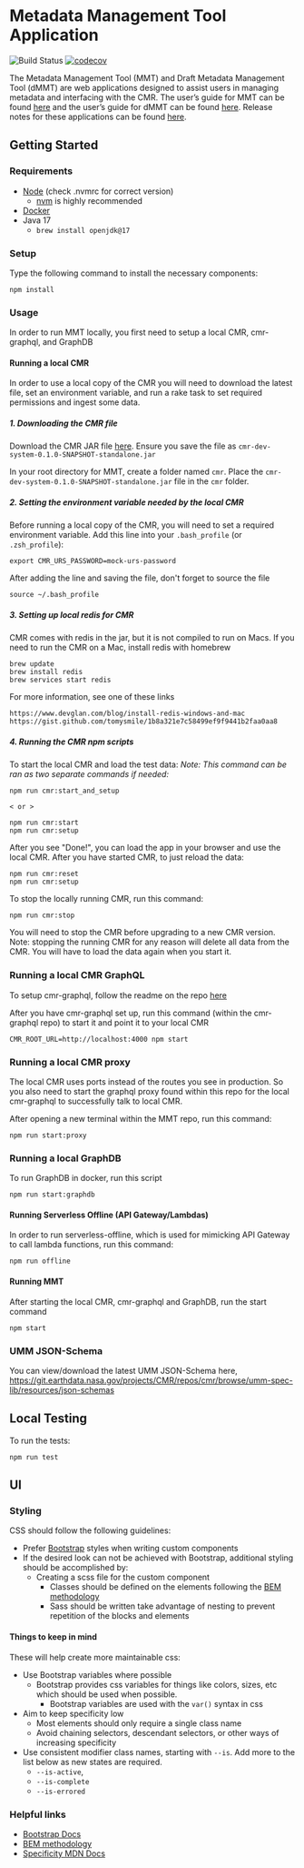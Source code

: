 # Metadata Management Tool Application

<!-- TODO Change to main branch before merging into main -->
![Build Status](https://github.com/nasa/mmt/workflows/CI/badge.svg?branch=MMT-3390)
[![codecov](https://codecov.io/gh/nasa/mmt/graph/badge.svg?token=B8Qspgsjou)](https://codecov.io/gh/nasa/mmt)

The Metadata Management Tool (MMT) and Draft Metadata Management Tool (dMMT) are web applications designed to assist users in managing metadata and interfacing with the CMR. The user’s guide for MMT can be found [here](https://wiki.earthdata.nasa.gov/display/ED/Metadata+Management+Tool+%28MMT%29+User%27s+Guide "MMT User Guide") and the user’s guide for dMMT can be found [here](https://wiki.earthdata.nasa.gov/display/ED/Draft+MMT+%28dMMT%29+User%27s+Guide "dMMT User Guide"). Release notes for these applications can be found [here](https://wiki.earthdata.nasa.gov/display/ED/MMT+Release+Notes "Release Notes").

## Getting Started

### Requirements

* [Node](https://nodejs.org/) (check .nvmrc for correct version)
  * [nvm](https://github.com/nvm-sh/nvm) is highly recommended
* [Docker](https://www.docker.com/get-started/)
* Java 17
  * `brew install openjdk@17`

### Setup

Type the following command to install the necessary components:

    npm install

### Usage

In order to run MMT locally, you first need to setup a local CMR, cmr-graphql, and GraphDB

#### Running a local CMR

In order to use a local copy of the CMR you will need to download the latest file, set an environment variable, and run a rake task to set required permissions and ingest some data.

##### 1. Downloading the CMR file

Download the CMR JAR file [here](https://ci.earthdata.nasa.gov/artifact/CN2-CSN2/shared/build-latest/cmr-dev-system-uberjar.jar/cmr-dev-system-0.1.0-SNAPSHOT-standalone.jar). Ensure you save the file as `cmr-dev-system-0.1.0-SNAPSHOT-standalone.jar`

In your root directory for MMT, create a folder named `cmr`. Place the `cmr-dev-system-0.1.0-SNAPSHOT-standalone.jar` file in the `cmr` folder.

##### 2. Setting the environment variable needed by the local CMR

Before running a local copy of the CMR, you will need to set a required environment variable. Add this line into your `.bash_profile` (or `.zsh_profile`):

    export CMR_URS_PASSWORD=mock-urs-password

After adding the line and saving the file, don't forget to source the file

    source ~/.bash_profile

##### 3. Setting up local redis for CMR

CMR comes with redis in the jar, but it is not compiled to run on Macs.  If you need to run the CMR on a Mac, install redis with homebrew

    brew update
    brew install redis
    brew services start redis

For more information, see one of these links

    https://www.devglan.com/blog/install-redis-windows-and-mac
    https://gist.github.com/tomysmile/1b8a321e7c58499ef9f9441b2faa0aa8

##### 4. Running the CMR npm scripts

To start the local CMR and load the test data:
_Note: This command can be ran as two separate commands if needed:_

    npm run cmr:start_and_setup

    < or >

    npm run cmr:start
    npm run cmr:setup

After you see "Done!", you can load the app in your browser and use the local CMR. After you have started CMR, to just reload the data:

    npm run cmr:reset
    npm run cmr:setup

To stop the locally running CMR, run this command:

    npm run cmr:stop

You will need to stop the CMR before upgrading to a new CMR version. Note: stopping the running CMR for any reason will delete all data from the CMR. You will have to load the data again when you start it.

### Running a local CMR GraphQL

To setup cmr-graphql, follow the readme on the repo [here](https://github.com/nasa/cmr-graphql)

After you have cmr-graphql set up, run this command (within the cmr-graphql repo) to start it and point it to your local CMR

    CMR_ROOT_URL=http://localhost:4000 npm start

### Running a local CMR proxy

The local CMR uses ports instead of the routes you see in production. So you also need to start the graphql proxy found within this repo for the local cmr-graphql to successfully talk to local CMR.

After opening a new terminal within the MMT repo, run this command:

    npm run start:proxy

### Running a local GraphDB

To run GraphDB in docker, run this script

    npm run start:graphdb

#### Running Serverless Offline (API Gateway/Lambdas)

In order to run serverless-offline, which is used for mimicking API Gateway to call lambda functions, run this command:

    npm run offline

#### Running MMT

After starting the local CMR, cmr-graphql and GraphDB, run the start command

    npm start

### UMM JSON-Schema

You can view/download the latest UMM JSON-Schema here, https://git.earthdata.nasa.gov/projects/CMR/repos/cmr/browse/umm-spec-lib/resources/json-schemas

## Local Testing

To run the tests:

    npm run test

## UI

### Styling

CSS should follow the following guidelines:

* Prefer [Bootstrap](https://getbootstrap.com/docs/5.0/) styles when writing custom components
* If the desired look can not be achieved with Bootstrap, additional styling should be accomplished by:
  * Creating a scss file for the custom component
    * Classes should be defined on the elements following the [BEM methodology](https://getbem.com/)
    * Sass should be written take advantage of nesting to prevent repetition of the blocks and elements

#### Things to keep in mind

These will help create more maintainable css:

* Use Bootstrap variables where possible
  * Bootstrap provides css variables for things like colors, sizes, etc which should be used when possible.
    * Bootstrap variables are used with the `var()` syntax in css
* Aim to keep specificity low
  * Most elements should only require a single class name
  * Avoid chaining selectors, descendant selectors, or other ways of increasing specificity
* Use consistent modifier class names, starting with `--is`. Add more to the list below as new states are required.
  * `--is-active`,
  * `--is-complete`
  * `--is-errored`

### Helpful links

* [Bootstrap Docs](https://getbootstrap.com/docs/5.0/)
* [BEM methodology](https://getbem.com/)
* [Specificity MDN Docs](https://developer.mozilla.org/en-US/docs/Web/CSS/Specificity)
